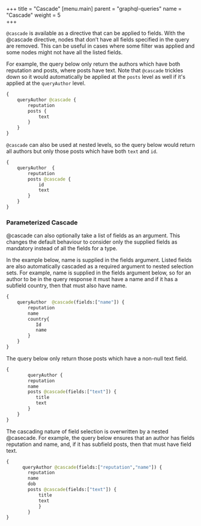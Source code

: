 +++
title = "Cascade"
[menu.main]
    parent = "graphql-queries"
    name = "Cascade"
    weight = 5   
+++

`@cascade` is available as a directive that can be applied to fields. With the @cascade
directive, nodes that don’t have all fields specified in the query are removed.
This can be useful in cases where some filter was applied and some nodes might not
have all the listed fields.

For example, the query below only return the authors which have both reputation
and posts, where posts have text. Note that `@cascade` trickles down so it would
automatically be applied at the `posts` level as well if it's applied at the `queryAuthor`
level.

```graphql
{
    queryAuthor @cascade {
        reputation
        posts {
            text
        }
    }
}
```

`@cascade` can also be used at nested levels, so the query below would return all authors
but only those posts which have both `text` and `id`.

```graphql
{
    queryAuthor  {
        reputation
        posts @cascade {
            id
            text
        }
    }
}
```

### Parameterized Cascade

@cascade can also optionally take a list of fields as an argument. This changes the default behaviour to consider only the supplied fields as mandatory instead of all the fields for a type.

In the example below, name is supplied in the fields argument. Listed fields are also automatically cascaded as a required argument to nested selection sets. 
For example, name is supplied in the fields argument below, so for an author to be in the query response it must have a name and if it has a subfield country, then that must also have name.
```graphql
{
    queryAuthor  @cascade(fields:["name"]) {
        reputation
        name
        country{
           Id
           name
        }
    }
}
```
The query below only return those posts which have a non-null text field.
```graphql
{
        queryAuthor {
		reputation
		name
		posts @cascade(fields:["text"]) {
		   title
		   text
		}
	}
}
```
The cascading nature of field selection is overwritten by a nested @casecade. 
For example, the query below ensures that an author has fields reputation and name, and, if it has subfield posts, then that must have field text.

```graphql
{
      queryAuthor @cascade(fields:["reputation","name"]) {
        reputation
        name
        dob
        posts @cascade(fields:["text"]) {
            title
            text
            }
        }
}
```
